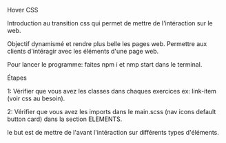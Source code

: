 Hover CSS

Introduction au transition css qui permet de mettre de l'intéraction sur le web.

Objectif dynamismé et rendre plus belle les pages web. Permettre aux clients d'intéragir avec les éléments d'une page web.

Pour lancer le programme: faites npm i et nmp start dans le terminal.

Étapes 

1: Vérifier que vous avez les classes dans chaques exercices ex: link-item (voir css au besoin).

2: Vérifier que vous avez les imports dans le main.scss (nav icons default button card) dans la section ELEMENTS.

le but est de mettre de l'avant l'intéraction sur différents types d'éléments.

